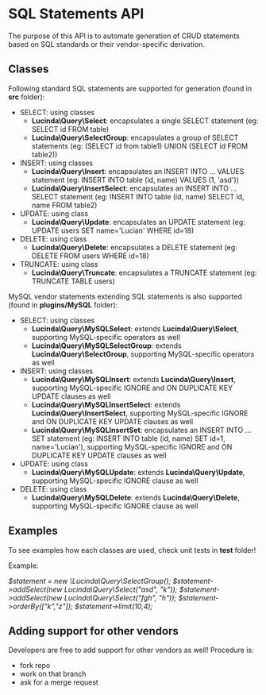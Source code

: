 # SQL Statements API

The purpose of this API is to automate generation of CRUD statements based on SQL standards or their vendor-specific derivation.

## Classes

Following standard SQL statements are supported for generation (found in **src** folder):

- SELECT: using classes 
    - **Lucinda\Query\Select**: encapsulates a single SELECT statement (eg: SELECT id FROM table)
    - **Lucinda\Query\SelectGroup**: encapsulates a group of SELECT statements (eg: (SELECT id from table1) UNION (SELECT id FROM table2))
- INSERT: using classes 
    - **Lucinda\Query\Insert**: encapsulates an INSERT INTO ... VALUES statement (eg: INSERT INTO table (id, name) VALUES (1, 'asd'))
    - **Lucinda\Query\InsertSelect**: encapsulates an INSERT INTO ... SELECT statement (eg: INSERT INTO table (id, name) SELECT id, name FROM table2)
- UPDATE: using class
    - **Lucinda\Query\Update**: encapsulates an UPDATE statement (eg: UPDATE users SET name='Lucian' WHERE id=18)
- DELETE: using class
    - **Lucinda\Query\Delete**: encapsulates a DELETE statement (eg: DELETE FROM users WHERE id=18)
- TRUNCATE: using class 
    - **Lucinda\Query\Truncate**: encapsulates a TRUNCATE statement (eg: TRUNCATE TABLE users)
    
MySQL vendor statements extending SQL statements is also supported (found in **plugins/MySQL** folder):

- SELECT: using classes 
    - **Lucinda\Query\MySQLSelect**: extends **Lucinda\Query\Select**, supporting MySQL-specific operators as well
    - **Lucinda\Query\MySQLSelectGroup**: extends **Lucinda\Query\SelectGroup**, supporting MySQL-specific operators as well
- INSERT: using classes 
    - **Lucinda\Query\MySQLInsert**: extends **Lucinda\Query\Insert**, supporting MySQL-specific IGNORE and ON DUPLICATE KEY UPDATE clauses as well
    - **Lucinda\Query\MySQLInsertSelect**: extends **Lucinda\Query\InsertSelect**, supporting MySQL-specific IGNORE and ON DUPLICATE KEY UPDATE clauses as well
    - **Lucinda\Query\MySQLInsertSet**: encapsulates an INSERT INTO ... SET statement (eg: INSERT INTO table (id, name) SET id=1, name='Lucian'), supporting MySQL-specific IGNORE and ON DUPLICATE KEY UPDATE clauses as well
- UPDATE: using class
    - **Lucinda\Query\MySQLUpdate**: extends **Lucinda\Query\Update**, supporting MySQL-specific IGNORE clause as well
- DELETE: using class
    - **Lucinda\Query\MySQLDelete**: extends **Lucinda\Query\Delete**, supporting MySQL-specific IGNORE clause as well
 

## Examples

To see examples how each classes are used, check unit tests in **test** folder!

Example:

_$statement = new \Lucinda\Query\SelectGroup();
$statement->addSelect(new Lucinda\Query\Select("asd", "k"));
$statement->addSelect(new Lucinda\Query\Select("fgh", "h"));
$statement->orderBy(["k","z"]);
$statement->limit(10,4);_

## Adding support for other vendors

Developers are free to add support for other vendors as well! Procedure is:

- fork repo
- work on that branch
- ask for a merge request
